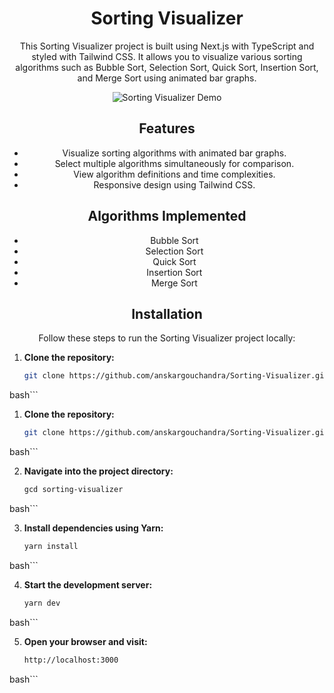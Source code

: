 <div align="center">

 # Sorting Visualizer

This Sorting Visualizer project is built using Next.js with TypeScript and styled with Tailwind CSS. It allows you to visualize various sorting algorithms such as Bubble Sort, Selection Sort, Quick Sort, Insertion Sort, and Merge Sort using animated bar graphs.

![Sorting Visualizer Demo](demo.gif)

## Features

- Visualize sorting algorithms with animated bar graphs.
- Select multiple algorithms simultaneously for comparison.
- View algorithm definitions and time complexities.
- Responsive design using Tailwind CSS.

## Algorithms Implemented

- Bubble Sort
- Selection Sort
- Quick Sort
- Insertion Sort
- Merge Sort

## Installation

Follow these steps to run the Sorting Visualizer project locally:
</div>

1. **Clone the repository:**

   ```bash
   git clone https://github.com/anskargouchandra/Sorting-Visualizer.git
bash```

1. **Clone the repository:**

   ```bash
   git clone https://github.com/anskargouchandra/Sorting-Visualizer.git
bash```

2. **Navigate into the project directory:**

   ```bash
   gcd sorting-visualizer
bash```

3. **Install dependencies using Yarn:**

   ```bash
   yarn install
bash```

4. **Start the development server:**

   ```bash
   yarn dev
bash```

5. **Open your browser and visit:**

   ```bash
   http://localhost:3000
bash```

